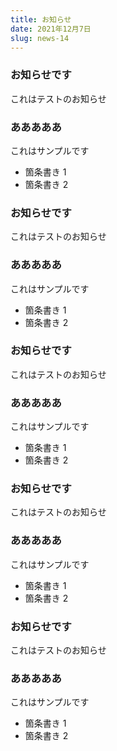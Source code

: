 ```yaml
---
title: お知らせ
date: 2021年12月7日
slug: news-14
---
```


### お知らせです

これはテストのお知らせ

### あああああ

これはサンプルです

- 箇条書き 1
- 箇条書き 2

### お知らせです

これはテストのお知らせ

### あああああ

これはサンプルです

- 箇条書き 1
- 箇条書き 2

### お知らせです

これはテストのお知らせ

### あああああ

これはサンプルです

- 箇条書き 1
- 箇条書き 2

### お知らせです

これはテストのお知らせ

### あああああ

これはサンプルです

- 箇条書き 1
- 箇条書き 2

### お知らせです

これはテストのお知らせ

### あああああ

これはサンプルです

- 箇条書き 1
- 箇条書き 2

